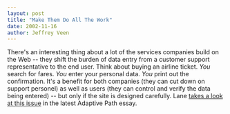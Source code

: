 ```yaml
---
layout: post
title: "Make Them Do All The Work"
date: 2002-11-16
author: Jeffrey Veen
---
```

There's an interesting thing about a lot of the services companies build on the Web -- they shift the burden of data entry from a customer support representative to the end user. Think about buying an airline ticket. <i>You</i> search for fares. <i>You</i> enter your personal data. <i>You</i> print out the confirmation.  It's a benefit for both companies (they can cut down on support personel) as well as users (they can control and verify the data being entered) -- but only if the site is designed carefully. Lane <a href="http://www.adaptivepath.com/publications/essays/archives/000063.php">takes a look at this issue</a> in the latest Adaptive Path essay.

